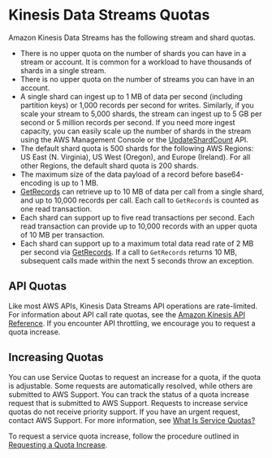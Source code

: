# Kinesis Data Streams Quotas<a name="service-sizes-and-limits"></a>

Amazon Kinesis Data Streams has the following stream and shard quotas\.
+ There is no upper quota on the number of shards you can have in a stream or account\. It is common for a workload to have thousands of shards in a single stream\.
+ There is no upper quota on the number of streams you can have in an account\.
+ A single shard can ingest up to 1 MB of data per second \(including partition keys\) or 1,000 records per second for writes\. Similarly, if you scale your stream to 5,000 shards, the stream can ingest up to 5 GB per second or 5 million records per second\. If you need more ingest capacity, you can easily scale up the number of shards in the stream using the AWS Management Console or the [UpdateShardCount](https://docs.aws.amazon.com/kinesis/latest/APIReference/API_UpdateShardCount.html) API\.
+ The default shard quota is 500 shards for the following AWS Regions: US East \(N\. Virginia\), US West \(Oregon\), and Europe \(Ireland\)\. For all other Regions, the default shard quota is 200 shards\.
+ The maximum size of the data payload of a record before base64\-encoding is up to 1 MB\.
+ [GetRecords](https://docs.aws.amazon.com/kinesis/latest/APIReference/API_GetRecords.html) can retrieve up to 10 MB of data per call from a single shard, and up to 10,000 records per call\. Each call to `GetRecords` is counted as one read transaction\.
+ Each shard can support up to five read transactions per second\. Each read transaction can provide up to 10,000 records with an upper quota of 10 MB per transaction\.
+ Each shard can support up to a maximum total data read rate of 2 MB per second via [GetRecords](https://docs.aws.amazon.com/kinesis/latest/APIReference/API_GetRecords.html)\. If a call to `GetRecords` returns 10 MB, subsequent calls made within the next 5 seconds throw an exception\.

## API Quotas<a name="kds-api-limits"></a>

Like most AWS APIs, Kinesis Data Streams API operations are rate\-limited\. For information about API call rate quotas, see the [Amazon Kinesis API Reference](https://docs.aws.amazon.com/kinesis/latest/APIReference/)\. If you encounter API throttling, we encourage you to request a quota increase\.

## Increasing Quotas<a name="increasing-kds-limits"></a>

You can use Service Quotas to request an increase for a quota, if the quota is adjustable\. Some requests are automatically resolved, while others are submitted to AWS Support\. You can track the status of a quota increase request that is submitted to AWS Support\. Requests to increase service quotas do not receive priority support\. If you have an urgent request, contact AWS Support\. For more information, see [What Is Service Quotas?](https://docs.aws.amazon.com/servicequotas/latest/userguide/intro.html)

To request a service quota increase, follow the procedure outlined in [Requesting a Quota Increase](https://docs.aws.amazon.com/servicequotas/latest/userguide/request-quota-increase.html)\.
